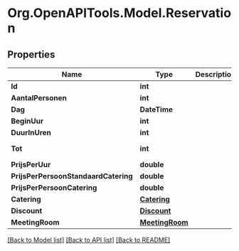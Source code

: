 
# Org.OpenAPITools.Model.Reservation

## Properties

Name | Type | Description | Notes
------------ | ------------- | ------------- | -------------
**Id** | **int** |  | [optional] 
**AantalPersonen** | **int** |  | [optional] 
**Dag** | **DateTime** |  | [optional] 
**BeginUur** | **int** |  | [optional] 
**DuurInUren** | **int** |  | [optional] 
**Tot** | **int** |  | [optional] [readonly] 
**PrijsPerUur** | **double** |  | [optional] 
**PrijsPerPersoonStandaardCatering** | **double** |  | [optional] 
**PrijsPerPersoonCatering** | **double** |  | [optional] 
**Catering** | [**Catering**](Catering.md) |  | [optional] 
**Discount** | [**Discount**](Discount.md) |  | [optional] 
**MeetingRoom** | [**MeetingRoom**](MeetingRoom.md) |  | [optional] 

[[Back to Model list]](../README.md#documentation-for-models)
[[Back to API list]](../README.md#documentation-for-api-endpoints)
[[Back to README]](../README.md)

